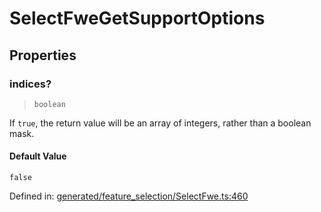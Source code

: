 # SelectFweGetSupportOptions

## Properties

### indices?

> `boolean`

If `true`, the return value will be an array of integers, rather than a boolean mask.

#### Default Value

`false`

Defined in:  [generated/feature\_selection/SelectFwe.ts:460](https://github.com/transitive-bullshit/scikit-learn-ts/blob/122b3c0/packages/sklearn/src/generated/feature_selection/SelectFwe.ts#L460)
